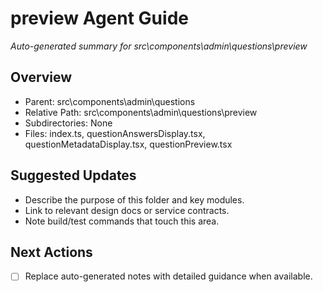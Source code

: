 ﻿# preview Agent Guide
*Auto-generated summary for src\components\admin\questions\preview*

## Overview
- Parent: src\components\admin\questions
- Relative Path: src\components\admin\questions\preview
- Subdirectories: None
- Files: index.ts, questionAnswersDisplay.tsx, questionMetadataDisplay.tsx, questionPreview.tsx

## Suggested Updates
- Describe the purpose of this folder and key modules.
- Link to relevant design docs or service contracts.
- Note build/test commands that touch this area.

## Next Actions
- [ ] Replace auto-generated notes with detailed guidance when available.
